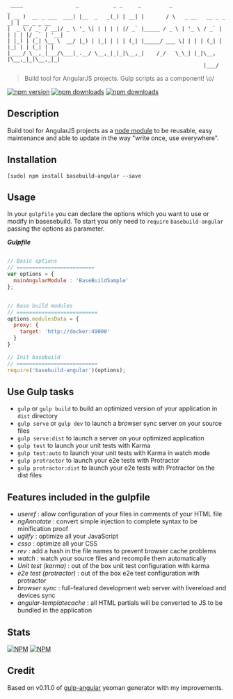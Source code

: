  ```
  ____                 _           _ _     _         _                      _            
 | __ )  __ _ ___  ___| |__  _   _(_) | __| |       / \   _ __   __ _ _   _| | __ _ _ __ 
 |  _ \ / _` / __|/ _ \ '_ \| | | | | |/ _` |_____ / _ \ | '_ \ / _` | | | | |/ _` | '__|
 | |_) | (_| \__ \  __/ |_) | |_| | | | (_| |_____/ ___ \| | | | (_| | |_| | | (_| | |   
 |____/ \__,_|___/\___|_.__/ \__,_|_|_|\__,_|    /_/   \_\_| |_|\__, |\__,_|_|\__,_|_|   
                                                                |___/                    
```

> Build tool for AngularJS projects. Gulp scripts as a component! \o/

[![npm version](https://badge.fury.io/js/basebuild-angular.svg)](https://www.npmjs.com/package/basebuild-angular)
[![npm downloads](https://img.shields.io/npm/dt/basebuild-angular.svg)](https://www.npmjs.com/package/basebuild-angular)
[![npm downloads](https://img.shields.io/npm/dm/basebuild-angular.svg)](https://www.npmjs.com/package/basebuild-angular)


## Description
Build tool for AngularJS projects as a [node module](https://www.npmjs.com/package/basebuild-angular) to be reusable, easy maintenance and able to update in the way "write once, use everywhere".

## Installation
```
[sudo] npm install basebuild-angular --save
```


## Usage
In your `gulpfile` you can declare the options which you want to use or modify in basesebuild. To start you only need to `require` `basebuild-angular` passing the options as parameter.

***Gulpfile***
```javascript

// Basic options
// =========================
var options = {
  mainAngularModule : 'BaseBuildSample'
};


// Base build modules
// ==========================
options.modulesData = {
  proxy: {
    target: 'http://docker:49000'
  }
}

// Init basebuild
// ==========================
require('basebuild-angular')(options);

```

## Use Gulp tasks

* `gulp` or `gulp build` to build an optimized version of your application in `dist` directory
* `gulp serve` or `gulp dev` to launch a browser sync server on your source files
* `gulp serve:dist` to launch a server on your optimized application
* `gulp test` to launch your unit tests with Karma
* `gulp test:auto` to launch your unit tests with Karma in watch mode
* `gulp protractor` to launch your e2e tests with Protractor
* `gulp protractor:dist` to launch your e2e tests with Protractor on the dist files

## Features included in the gulpfile
* *useref* : allow configuration of your files in comments of your HTML file
* *ngAnnotate* : convert simple injection to complete syntax to be minification proof
* *uglify* : optimize all your JavaScript
* *csso* : optimize all your CSS
* *rev* : add a hash in the file names to prevent browser cache problems
* *watch* : watch your source files and recompile them automatically
* *Unit test (karma)* : out of the box unit test configuration with karma
* *e2e test (protractor)* : out of the box e2e test configuration with protractor
* *browser sync* : full-featured development web server with livereload and devices sync
* *angular-templatecache* : all HTML partials will be converted to JS to be bundled in the application

## Stats
[![NPM](https://nodei.co/npm-dl/basebuild-angular.png?months=3&height=3)](https://nodei.co/npm/basebuild-angular/)
[![NPM](https://nodei.co/npm/basebuild-angular.png?downloads=true&downloadRank=true&stars=true)](https://nodei.co/npm/basebuild-angular/)


## Credit
Based on v0.11.0 of [gulp-angular](https://github.com/Swiip/generator-gulp-angular/releases/tag/v0.11.0) yeoman generator with my improvements.
